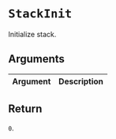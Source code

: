 # `StackInit`

Initialize stack.

## Arguments

| Argument | Description |
| -------- | ----------- |

## Return

`0`.
